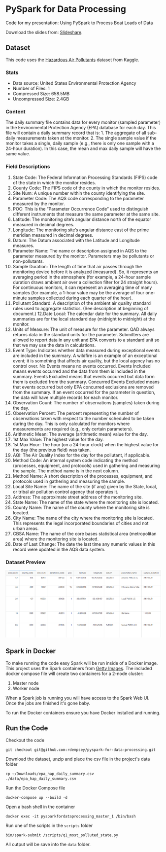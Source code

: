 # PySpark for Data Processing

Code for my presentation: Using PySpark to Process Boat Loads of Data

Download the slides from: [Slideshare](https://www.slideshare.net/robertdempsey/using-pyspark-to-process-boat-loads-of-data).

## Dataset

This code uses the [Hazardous Air Pollutants](https://www.kaggle.com/epa/hazardous-air-pollutants) dataset from Kaggle.

### Stats

* Data source: United States Environmental Protection Agency
* Number of Files: 1
* Compressed Size: 658.5MB
* Uncompressed Size: 2.4GB

### Content

The daily summary file contains data for every monitor (sampled parameter) in the Environmental Protection Agency (EPA) database for each day. This file will contain a daily summary record that is: 1. The aggregate of all sub-daily measurements taken at the monitor. 2. The single sample value if the monitor takes a single, daily sample (e.g., there is only one sample with a 24-hour duration). In this case, the mean and max daily sample will have the same value.

### Field Descriptions

1. State Code: The Federal Information Processing Standards (FIPS) code of the state in which the monitor resides.
2. County Code: The FIPS code of the county in which the monitor resides.
3. Site Num: A unique number within the county identifying the site.
4. Parameter Code: The AQS code corresponding to the parameter measured by the monitor.
5. POC: This is the “Parameter Occurrence Code” used to distinguish different instruments that measure the same parameter at the same site.
6. Latitude: The monitoring site’s angular distance north of the equator measured in decimal degrees.
7. Longitude: The monitoring site’s angular distance east of the prime meridian measured in decimal degrees.
8. Datum: The Datum associated with the Latitude and Longitude measures.
9. Parameter Name: The name or description assigned in AQS to the parameter measured by the monitor. Parameters may be pollutants or non-pollutants.
10. Sample Duration: The length of time that air passes through the monitoring device before it is analyzed (measured). So, it represents an averaging period in the atmosphere (for example, a 24-hour sample duration draws ambient air over a collection filter for 24 straight hours). For continuous monitors, it can represent an averaging time of many samples (for example, a 1-hour value may be the average of four one-minute samples collected during each quarter of the hour).
11. Pollutant Standard: A description of the ambient air quality standard rules used to aggregate statistics. (See description at beginning of document.)
12.Date Local: The calendar date for the summary. All daily summaries are for the local standard day (midnight to midnight) at the monitor.
13. Units of Measure: The unit of measure for the parameter. QAD always returns data in the standard units for the parameter. Submitters are allowed to report data in any unit and EPA converts to a standard unit so that we may use the data in calculations.
14. Event Type: Indicates whether data measured during exceptional events are included in the summary. A wildfire is an example of an exceptional event; it is something that affects air quality, but the local agency has no control over. No Events means no events occurred. Events Included means events occurred and the data from them is included in the summary. Events Excluded means that events occurred but data form them is excluded from the summary. Concurred Events Excluded means that events occurred but only EPA concurred exclusions are removed from the summary. If an event occurred for the parameter in question, the data will have multiple records for each monitor.
15. Observation Count: The number of observations (samples) taken during the day.
16. Observation Percent: The percent representing the number of observations taken with respect to the number scheduled to be taken during the day. This is only calculated for monitors where measurements are required (e.g., only certain parameters).
17. Arithmetic Mean: The average (arithmetic mean) value for the day.
18. 1st Max Value: The highest value for the day.
19. 1st Max Hour: The hour (on a 24-hour clock) when the highest value for the day (the previous field) was taken.
20. AQI: The Air Quality Index for the day for the pollutant, if applicable.
21. Method Code: An internal system code indicating the method (processes, equipment, and protocols) used in gathering and measuring the sample. The method name is in the next column.
22. Method Name: A short description of the processes, equipment, and protocols used in gathering and measuring the sample.
23. Local Site Name: The name of the site (if any) given by the State, local, or tribal air pollution control agency that operates it.
24. Address: The approximate street address of the monitoring site.
25. State Name: The name of the state where the monitoring site is located.
26. County Name: The name of the county where the monitoring site is located.
27. City Name: The name of the city where the monitoring site is located. This represents the legal incorporated boundaries of cities and not urban areas.
28. CBSA Name: The name of the core bases statistical area (metropolitan area) where the monitoring site is located.
29. Date of Last Change: The date the last time any numeric values in this record were updated in the AQS data system.

### Dataset Preview

![Dataset Preview](images/dataset_preview.png)


## Spark in Docker

To make running the code easy Spark will be run inside of a Docker image. This project uses the Spark containers from [Getty Images](https://hub.docker.com/r/gettyimages/spark/). The included docker compose file will create two containers for a 2-node cluster:

1. Master node
2. Worker node

When a Spark job is running you will have access to the Spark Web UI. Once the jobs are finished it's gone baby.

To run the Docker containers ensure you have Docker installed and running.

## Run the Code

Checkout the code
```
git checkout git@github.com:rdempsey/pyspark-for-data-processing.git
```

Download the dataset, unzip and place the csv file in the project's data folder
```
cp ~/Downloads/epa_hap_daily_summary.csv ./data/epa_hap_daily_summary.csv
```

Run the Docker Compose file
```
docker-compose up --build -d
```

Open a bash shell in the container
```
docker exec -it pysparkfordataprocessing_master_1 /bin/bash
```

Run one of the scripts in the `scripts` folder
```
bin/spark-submit /scripts/q1_most_polluted_state.py
```

All output will be save into the `data` folder.